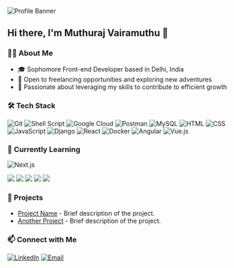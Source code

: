 ![Profile Banner](path/to/your/banner.jpg)

## Hi there, I'm Muthuraj Vairamuthu 👋

### 🧑‍💻 About Me
- 🎓 Sophomore Front-end Developer based in Delhi, India
- 💼 Open to freelancing opportunities and exploring new adventures
- 🚀 Passionate about leveraging my skills to contribute to efficient growth

### 🛠️ Tech Stack
![Git](https://img.shields.io/badge/-Git-F05032?logo=git&logoColor=white)
![Shell Script](https://img.shields.io/badge/-Shell_Script-4EAA25?logo=gnu-bash&logoColor=white)
![Google Cloud](https://img.shields.io/badge/-Google_Cloud-4285F4?logo=google-cloud&logoColor=white)
![Postman](https://img.shields.io/badge/-Postman-FF6C37?logo=postman&logoColor=white)
![MySQL](https://img.shields.io/badge/-MySQL-4479A1?logo=mysql&logoColor=white)
![HTML](https://img.shields.io/badge/-HTML-E34F26?logo=html5&logoColor=white)
![CSS](https://img.shields.io/badge/-CSS-1572B6?logo=css3&logoColor=white)
![JavaScript](https://img.shields.io/badge/-JavaScript-F7DF1E?logo=javascript&logoColor=black)
![Django](https://img.shields.io/badge/-Django-092E20?logo=django&logoColor=white)
![React](https://img.shields.io/badge/-React-61DAFB?logo=react&logoColor=black)
![Docker](https://img.shields.io/badge/-Docker-2496ED?logo=docker&logoColor=white)
![Angular](https://img.shields.io/badge/-Angular-DD0031?logo=angular&logoColor=white)
![Vue.js](https://img.shields.io/badge/-Vue.js-4FC08D?logo=vue.js&logoColor=white)



### 🌱 Currently Learning
![Next.js](https://img.shields.io/badge/-Next.js-000000?logo=next.js&logoColor=white)



[![](https://raw.githubusercontent.com/vn7n24fzkq/github-profile-summary-cards-example/master/profile-summary-card-output/codeSTACKr/0-profile-details.svg)](https://github.com/vn7n24fzkq/github-profile-summary-cards)
[![](https://raw.githubusercontent.com/vn7n24fzkq/github-profile-summary-cards-example/master/profile-summary-card-output/codeSTACKr/1-repos-per-language.svg)](https://github.com/vn7n24fzkq/github-profile-summary-cards) [![](https://raw.githubusercontent.com/vn7n24fzkq/github-profile-summary-cards-example/master/profile-summary-card-output/codeSTACKr/2-most-commit-language.svg)](https://github.com/vn7n24fzkq/github-profile-summary-cards)
[![](https://raw.githubusercontent.com/vn7n24fzkq/github-profile-summary-cards-example/master/profile-summary-card-output/codeSTACKr/3-stats.svg)](https://github.com/vn7n24fzkq/github-profile-summary-cards) [![](https://raw.githubusercontent.com/vn7n24fzkq/github-profile-summary-cards-example/master/profile-summary-card-output/codeSTACKr/4-productive-time.svg)](https://github.com/vn7n24fzkq/github-profile-summary-cards)




### 🚀 Projects
- [Project Name](https://github.com/yourusername/project-repo) - Brief description of the project.
- [Another Project](https://github.com/yourusername/another-repo) - Brief description of the project.

### 📫 Connect with Me
[![LinkedIn](https://img.shields.io/badge/-LinkedIn-0077B5?logo=linkedin&logoColor=white)](https://www.linkedin.com/in/muthuraj-vairamuthu-748600258/)
[![Email](https://img.shields.io/badge/-Email-D14836?logo=gmail&logoColor=white)](mailto:muthuraj22307@iiitd.ac.in)
